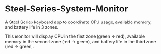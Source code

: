 # Steel-Series-System-Monitor
A Steel Series keyboard app to coordinate CPU usage, available memory, and battery life in 3 zones.

This monitor will display CPU in the first zone (green -> red), available memory in the second zone (red -> green), 
and battery life in the third zone (red -> green).
